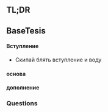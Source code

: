## TL;DR

## BaseTesis
#### Вступление
- Скипай блять вступление и воду

#### основа


#### дополнение

### Questions
